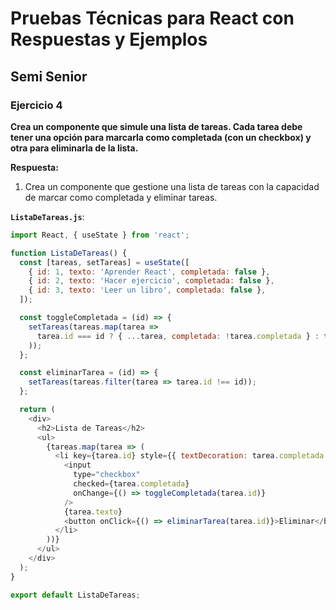 # Pruebas Técnicas para React con Respuestas y Ejemplos

## Semi Senior

### Ejercicio 4
**Crea un componente que simule una lista de tareas. Cada tarea debe tener una opción para marcarla como completada (con un checkbox) y otra para eliminarla de la lista.**

**Respuesta:**

1. Crea un componente que gestione una lista de tareas con la capacidad de marcar como completada y eliminar tareas.

**`ListaDeTareas.js`**:
```javascript
import React, { useState } from 'react';

function ListaDeTareas() {
  const [tareas, setTareas] = useState([
    { id: 1, texto: 'Aprender React', completada: false },
    { id: 2, texto: 'Hacer ejercicio', completada: false },
    { id: 3, texto: 'Leer un libro', completada: false },
  ]);

  const toggleCompletada = (id) => {
    setTareas(tareas.map(tarea => 
      tarea.id === id ? { ...tarea, completada: !tarea.completada } : tarea
    ));
  };

  const eliminarTarea = (id) => {
    setTareas(tareas.filter(tarea => tarea.id !== id));
  };

  return (
    <div>
      <h2>Lista de Tareas</h2>
      <ul>
        {tareas.map(tarea => (
          <li key={tarea.id} style={{ textDecoration: tarea.completada ? 'line-through' : 'none' }}>
            <input 
              type="checkbox" 
              checked={tarea.completada} 
              onChange={() => toggleCompletada(tarea.id)} 
            />
            {tarea.texto}
            <button onClick={() => eliminarTarea(tarea.id)}>Eliminar</button>
          </li>
        ))}
      </ul>
    </div>
  );
}

export default ListaDeTareas;
